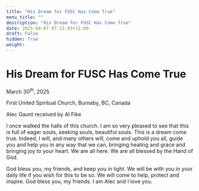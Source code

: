 ```yaml
---
title: "His Dream for FUSC Has Come True"
menu_title: ""
description: "His Dream for FUSC Has Come True"
date: 2025-04-07 07:21:03+11:00
draft: False
hidden: True
weight:
---
```

# His Dream for FUSC Has Come True

March 30<sup>th</sup>, 2025

First United Spiritual Church, Burnaby, BC, Canada

Alec Gaunt received by Al Fike

I once walked the halls of this church. I am so very pleased to see that this is full of eager souls, seeking souls, beautiful souls. This is a dream come true. Indeed, I will, and many others will, come and uphold you all, guide you and help you in any way that we can, bringing healing and grace and bringing joy to your heart. We are all here. We are all blessed by the Hand of God.

God bless you, my friends, and keep you in light. We will be with you in your daily life if you wish for this to be so. We will come to help, protect and inspire. God bless you, my friends. I am Alec and I love you.
